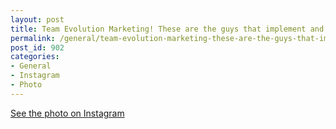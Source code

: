 ```yaml
---
layout: post
title: Team Evolution Marketing! These are the guys that implement and fix Act! & SugarCRM for you. #blog
permalink: /general/team-evolution-marketing-these-are-the-guys-that-implement-and-fix-act-sugarcrm-for-you-blog
post_id: 902
categories:
- General
- Instagram
- Photo
---
```


[See the photo on Instagram](https://www.instagram.com/p/gFKWfSHbdc/)
